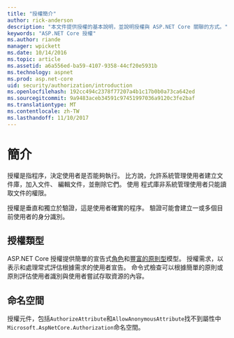 ```yaml
---
title: "授權簡介"
author: rick-anderson
description: "本文件提供授權的基本說明，並說明授權與 ASP.NET Core 關聯的方式。"
keywords: "ASP.NET Core 授權"
ms.author: riande
manager: wpickett
ms.date: 10/14/2016
ms.topic: article
ms.assetid: a6a556ed-ba59-4107-9358-44cf20e5931b
ms.technology: aspnet
ms.prod: asp.net-core
uid: security/authorization/introduction
ms.openlocfilehash: 192cc494c2378f77207a4b1c17b0b0a73ca642ed
ms.sourcegitcommit: 9a9483aceb34591c97451997036a9120c3fe2baf
ms.translationtype: MT
ms.contentlocale: zh-TW
ms.lasthandoff: 11/10/2017
---
```

# <a name="introduction"></a>簡介

<a name="security-authorization-introduction"></a>

授權是指程序，決定使用者是否能夠執行。 比方說，允許系統管理使用者建立文件庫，加入文件、 編輯文件，並刪除它們。 使用 程式庫非系統管理使用者只能讀取文件的權限。

授權是垂直和獨立於驗證，這是使用者確實的程序。 驗證可能會建立一或多個目前使用者的身分識別。

## <a name="authorization-types"></a>授權類型

ASP.NET Core 授權提供簡單的宣告式[角色](roles.md)和[豐富的原則型](policies.md)模型。 授權需求，以表示和處理常式評估根據需求的使用者宣告。 命令式檢查可以根據簡單的原則或原則評估使用者識別與使用者嘗試存取資源的內容。

## <a name="namespaces"></a>命名空間

授權元件，包括`AuthorizeAttribute`和`AllowAnonymousAttribute`找不到屬性中`Microsoft.AspNetCore.Authorization`命名空間。
